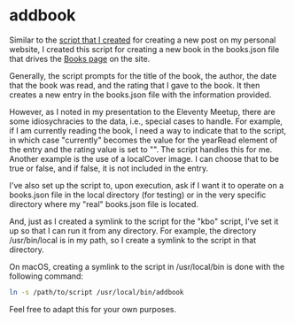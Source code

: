 # addbook

Similar to the [script that I created](https://github.com/bobmonsour/mkbo) for creating a new post on my personal website, I created this script for creating a new book in the books.json file that drives the [Books page](https://bobmonsour.com/books/) on the site.

Generally, the script prompts for the title of the book, the author, the date that the book was read, and the rating that I gave to the book. It then creates a new entry in the books.json file with the information provided.

However, as I noted in my presentation to the Eleventy Meetup, there are some idiosychracies to the data, i.e., special cases to handle. For example, if I am currently reading the book, I need a way to indicate that to the script, in which case "currently" becomes the value for the yearRead element of the entry and the rating value is set to "". The script handles this for me. Another example is the use of a localCover image. I can choose that to be true or false, and if false, it is not included in the entry.

I've also set up the script to, upon execution, ask if I want it to operate on a books.json file in the local directory (for testing) or in the very specific directory where my "real" books.json file is located.

And, just as I created a symlink to the script for the "kbo" script, I've set it up so that I can run it from any directory. For example, the directory /usr/bin/local is in my path, so I create a symlink to the script in that directory.

On macOS, creating a symlink to the script in /usr/local/bin is done with the following command:

```bash
ln -s /path/to/script /usr/local/bin/addbook
```

Feel free to adapt this for your own purposes.
